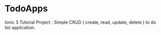 # TodoApps
Ionic 3 Tutorial Project :
Simple CRUD ( create, read, update, delete ) to do list application.
